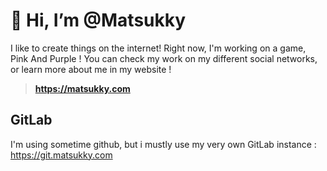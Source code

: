 # 👋 Hi, I’m @Matsukky 
I like to create things on the internet! Right now, I'm working on a game, Pink And Purple ! You can check my work on my different social networks, or learn more about me in my website !
> **https://matsukky.com**
## GitLab

I'm using sometime github, but i mustly use my very own GitLab instance : https://git.matsukky.com
